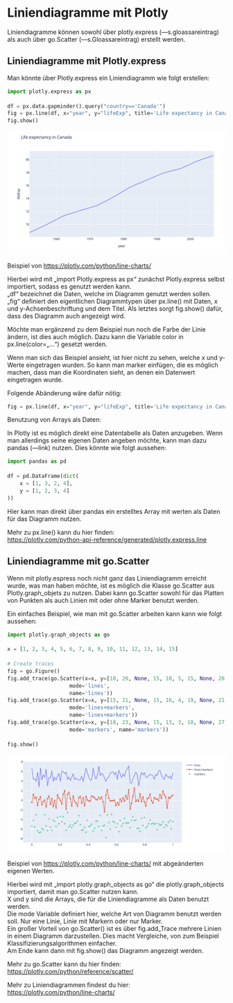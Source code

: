 #  Liniendiagramme mit Plotly

Liniendiagramme können sowohl über plotly.express (—s.gloassareintrag) als auch über go.Scatter (—s.Gloassareintrag) erstellt werden.

## Liniendiagramme mit Plotly.express

Man könnte über Plotly.express ein Liniendiagramm wie folgt erstellen:

```python
import plotly.express as px

df = px.data.gapminder().query("country=='Canada'")
fig = px.line(df, x="year", y="lifeExp", title='Life expectancy in Canada')
fig.show()
```

![small-image][easyLinePlot]

Beispiel von https://plotly.com/python/line-charts/

Hierbei wird mit „import Plotly.express as px“ zunächst Plotly.express selbst importiert, sodass es genutzt werden kann.<br>
„df“ bezeichnet die Daten, welche im Diagramm genutzt werden sollen.<br>
„fig“ definiert den eigentlichen Diagrammtypen über px.line() mit Daten, x und y-Achsenbeschriftung und dem Titel.
Als letztes sorgt fig.show() dafür, dass des Diagramm auch angezeigt wird.

Möchte man ergänzend zu dem Beispiel nun noch die Farbe der Linie ändern, ist dies auch möglich. Dazu kann die Variable color in px.line(color=„…“) gesetzt werden.

Wenn man sich das Beispiel ansieht, ist hier nicht zu sehen, welche x und y-Werte eingetragen wurden. So kann man marker einfügen, die es möglich machen, dass man die Koordinaten sieht, an denen ein Datenwert eingetragen wurde.

Folgende Abänderung wäre dafür nötig:

```python
fig = px.line(df, x="year", y="lifeExp", title='Life expectancy in Canada', markers=True)
```

Benutzung von Arrays als Daten:

In Plotly ist es möglich direkt eine Datentabelle als Daten anzugeben. Wenn man allerdings seine eigenen Daten angeben möchte, kann man dazu pandas (—link) nutzen.
Dies könnte wie folgt aussehen:

```python
import pandas as pd

df = pd.DataFrame(dict(
    x = [1, 3, 2, 4],
    y = [1, 2, 3, 4]
))
```

Hier kann man direkt über pandas ein erstelltes Array mit werten als Daten für das Diagramm nutzen.

Mehr zu px.line() kann du hier finden:<br> 
https://plotly.com/python-api-reference/generated/plotly.express.line

## Liniendiagramme mit go.Scatter

Wenn mit plotly.espress noch nicht ganz das Liniendiagramm erreicht wurde, was man haben möchte, ist es möglich die Klasse go.Scatter aus Plotly.graph_objets zu nutzen.
Dabei kann go.Scatter sowohl für das Platten von Punkten als auch Linien mit oder ohne Marker benutzt werden.

Ein einfaches Beispiel, wie man mit go.Scatter arbeiten kann kann wie folgt aussehen:

```python
import plotly.graph_objects as go

x = [1, 2, 3, 4, 5, 6, 7, 8, 9, 10, 11, 12, 13, 14, 15]

# Create traces
fig = go.Figure()
fig.add_trace(go.Scatter(x=x, y=[10, 20, None, 15, 10, 5, 15, None, 20, 10, 10, 15, 25, 20, 10],
                    mode='lines',
                    name='lines'))
fig.add_trace(go.Scatter(x=x, y=[15, 21, None, 15, 16, 4, 19, None, 21, 17, 14, 15, 22, 23, 5],
                    mode='lines+markers',
                    name='lines+markers'))
fig.add_trace(go.Scatter(x=x, y=[18, 23, None, 15, 13, 3, 18, None, 27, 11, 14, 14, 20, 21, 9],
                    mode='markers', name='markers'))

fig.show()
```

![medium-image][moreLinesLinePlot]


Beispiel von https://plotly.com/python/line-charts/ mit abgeänderten eigenen Werten.

Hierbei wird mit „import plotly.graph_objects as go“ die plotly.graph_objects importiert, damit man go.Scatter nutzen kann.<br>
X und y sind die Arrays, die für die Liniendiagramme als Daten benutzt werden.<br>
Die mode Variable definiert hier, welche Art von Diagramm benutzt werden soll. Nur eine Linie, Linie mit Markern oder nur Marker.<br>
Ein großer Vorteil von go.Scatter() ist es über fig.add_Trace mehrere Linien in einem Diagramm darzustellen. Dies macht Vergleiche, von zum Beispiel Klassifizierungsalgorithmen einfacher.<br>
Am Ende kann dann mit fig.show() das Diagramm angezeigt werden. <br>

Mehr zu go.Scatter kann du hier finden: <br>
https://plotly.com/python/reference/scatter/

Mehr zu Liniendiagrammen findest du hier: <br>
https://plotly.com/python/line-charts/


[easyLinePlot]: ../hint_files/img/easyLinePLot.png
[moreLinesLinePlot]: ../hint_files/img/moreLinesLinePlot.png

